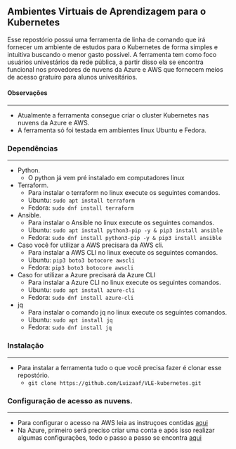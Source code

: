 ## Ambientes Virtuais de Aprendizagem para o Kubernetes

Esse repostório possui uma ferramenta de linha de comando que irá fornecer um ambiente de estudos para o Kubernetes de forma simples e intuitiva buscando o menor gasto possivel. A ferramenta tem como foco usuários univestários da rede pública, a partir disso ela se encontra funcional nos provedores de nuvens da Azure e AWS que fornecem meios de acesso gratuíro para alunos univesitários.

#### Observações
---
+ Atualmente a ferramenta consegue criar o cluster Kubernetes nas nuvens da Azure e AWS. 
+ A ferramenta só foi testada em ambientes linux Ubuntu e Fedora.

### Dependências
---
+ Python.
	+ O python já vem pré instalado em computadores linux
+ Terraform.
	+ Para instalar o terraform no linux execute os seguintes comandos.
	+ Ubuntu: ```sudo apt install terraform```
	+ Fedora: ```sudo dnf install terraform```
+ Ansible.
	+ Para instalar o Ansible no linux execute os seguintes comandos.
	+ Ubuntu: ```sudo apt install python3-pip -y & pip3 install ansible```
	+ Fedora: ```sudo dnf install python3-pip -y & pip3 install ansible```
+ Caso você for utilizar a AWS precisara da AWS cli.
	+ Para instalar a AWS CLI no linux execute os seguintes comandos.
	+ Ubuntu: ```pip3 boto3 botocore awscli```
	+ Fedora: ```pip3 boto3 botocore awscli```
+ Caso for utilizar a Azure precisará da Azure CLI
	+ Para instalar a Azure CLI no linux execute os seguintes comandos.
	+ Ubuntu: ```sudo apt install azure-cli```
	+ Fedora: ```sudo dnf install azure-cli```
+ jq
	+ Para instalar o comando jq no linux execute os seguintes comandos.
	+ Ubuntu: ```sudo apt install jq```
	+ Fedora: ```sudo dnf install jq```
	
### Instalação
---
+ Para instalar a ferramenta tudo o que você precisa fazer é clonar esse repostório.
	+ ```git clone https://github.com/Luizaaf/VLE-kubernetes.git``` 
	
### Configuração de acesso as nuvens.
---
+ Para configurar o acesso na AWS leia as instruçoes contidas [aqui](configuracoes_de_acesso/configuracao_aws.md)
+ Na Azure, primeiro será preciso criar uma conta e após isso realizar algumas configurações, todo o passo a passo se encontra [aqui](configuracoes_de_acesso/configuracao_azure.md)


